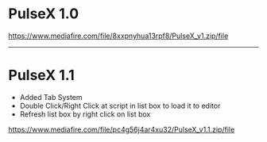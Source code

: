 # PulseX 1.0
https://www.mediafire.com/file/8xxpnyhua13rpf8/PulseX_v1.zip/file

---
# PulseX 1.1
- Added Tab System
- Double Click/Right Click at script in list box to load it to editor
- Refresh list box by right click on list box

https://www.mediafire.com/file/pc4g56j4ar4xu32/PulseX_v1.1.zip/file
